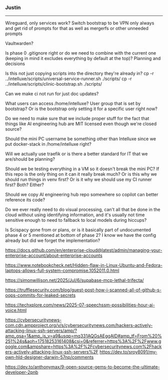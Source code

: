 ### Justin

---

Wireguard, only services work? Switch bootstrap to be VPN only always and get rid of prompts for that as well as mergerfs or other unneeded prompts

Vaultwarden?

Is phase 0 .gitignore right or do we need to combine with the current one (keeping in mind it excludes everything by default at the top)? Planning and decisions 

Is this not just copying scripts into the directory they're already in?
cp -r ../intelluxe/scripts/universal-service-runner.sh ./scripts/
cp -r ../intelluxe/scripts/clinic-bootstrap.sh ./scripts/

Can we make ci not run for just doc updates?

What users can access /home/intelluxe? User group that is set by bootstrap? Or is the bootstrap only setting it for a specific user right now?

Do we need to make sure that we include proper stuff for the fact that things like AI engineering hub are MIT licensed even though we're closed source?

Should the mini PC username be something other than Intelluxe since we put docker-stack in /home/intelluxe right?

Will we actually use traefik or is there a better standard for IT that we are/should be planning?

Should we be testing everything in a VM so it doesn't break the mini PC? If this repo is the only thing on it can it really break much? Or is this why we should run things in venv first? Or is it why we should use my CI runner first? Both? Either?

Should we copy AI engineering hub repo somewhere so copilot can better reference its code?

Do we ever really need to do visual processing, can't all that be done in the cloud without using identifying information, and it's usually not time sensitive enough to need to fallback to local models during hiccups?

Is Scispacy gone from or plans, or is it basically part of undocumented phase 4 or 5 mentioned at bottom of phase 2? I know we have the config already but did we forget the implementation?

https://docs.github.com/en/enterprise-cloud@latest/admin/managing-your-enterprise-account/about-enterprise-accounts

https://www.notebookcheck.net/Hidden-flaw-in-Linux-Ubuntu-and-Fedora-laptops-allows-full-system-compromise.1052011.0.html

https://simonwillison.net/2025/Jul/6/supabase-mcp-lethal-trifecta/

https://trufflesecurity.com/blog/guest-post-how-i-scanned-all-of-github-s-oops-commits-for-leaked-secrets

https://techxplore.com/news/2025-07-speechssm-possibilities-hour-ai-voice.html

https://cybersecuritynews-com.cdn.ampproject.org/v/s/cybersecuritynews.com/hackers-actively-attacking-linux-ssh-servers/amp/?amp_gsa=1&amp_js_v=a9&usqp=mq331AQGsAEggAID#amp_tf=From%20%251%24s&aoh=17518253161408&csi=0&referrer=https%3A%2F%2Fwww.google.com&ampshare=https%3A%2F%2Fcybersecuritynews.com%2Fhackers-actively-attacking-linux-ssh-servers%2F
https://dev.to/sroy8091/my-own-hld-designer-darwin-57np/comments

https://dev.to/anthonymax/9-open-source-gems-to-become-the-ultimate-developer-2pnb